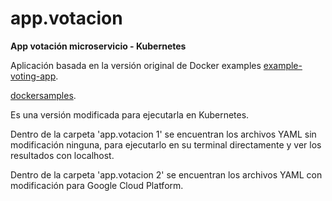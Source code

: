 # app.votacion
**App votación microservicio - Kubernetes**

Aplicación basada en la versión original de Docker examples [example-voting-app](https://github.com/dockersamples/example-voting-app). 

[dockersamples](https://github.com/dockersamples).

Es una versión modificada para ejecutarla en Kubernetes.

Dentro de la carpeta 'app.votacion 1' se encuentran los archivos YAML sin modificación ninguna, para ejecutarlo en su terminal directamente y ver los resultados con localhost.

Dentro de la carpeta 'app.votacion 2' se encuentran los archivos YAML con modificación para Google Cloud Platform.
